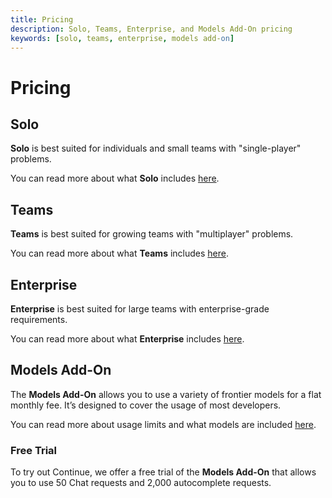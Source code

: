 ```yaml
---
title: Pricing
description: Solo, Teams, Enterprise, and Models Add-On pricing
keywords: [solo, teams, enterprise, models add-on]
---
```


# Pricing

## Solo

**Solo** is best suited for individuals and small teams with "single-player" problems. 

You can read more about what **Solo** includes [here](https://hub.continue.dev/pricing).

## Teams

**Teams** is best suited for growing teams with "multiplayer" problems. 

You can read more about what **Teams** includes [here](https://hub.continue.dev/pricing).

## Enterprise

**Enterprise** is best suited for large teams with enterprise-grade requirements. 

You can read more about what **Enterprise** includes [here](https://hub.continue.dev/pricing).

## Models Add-On

The **Models Add-On** allows you to use a variety of frontier models for a flat monthly fee. It’s designed to cover the usage of most developers. 

You can read more about usage limits and what models are included [here](https://hub.continue.dev/pricing).

### Free Trial

To try out Continue, we offer a free trial of the **Models Add-On** that allows you to use 50 Chat requests and 2,000 autocomplete requests.
